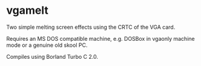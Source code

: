 # vgamelt

Two simple melting screen effects using the CRTC of the VGA card.

Requires an MS DOS compatible machine, e.g. DOSBox in vgaonly machine mode or
a genuine old skool PC.

Compiles using Borland Turbo C 2.0.
